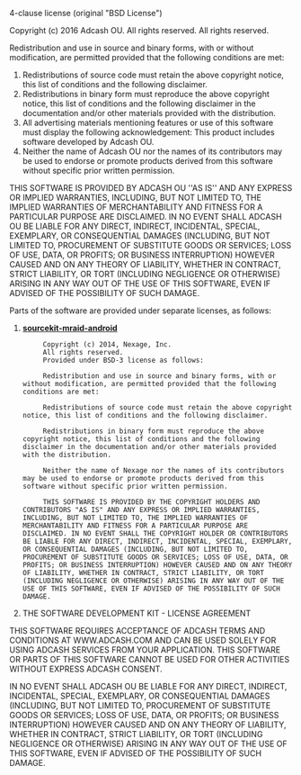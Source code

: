 4-clause license (original "BSD License")

Copyright (c) 2016 Adcash OU. All rights reserved.
All rights reserved.

Redistribution and use in source and binary forms, with or without
modification, are permitted provided that the following conditions are met:
1. Redistributions of source code must retain the above copyright
   notice, this list of conditions and the following disclaimer.
2. Redistributions in binary form must reproduce the above copyright
   notice, this list of conditions and the following disclaimer in the
   documentation and/or other materials provided with the distribution.
3. All advertising materials mentioning features or use of this software
   must display the following acknowledgement:
   This product includes software developed by Adcash OU.
4. Neither the name of Adcash OU nor the
   names of its contributors may be used to endorse or promote products
   derived from this software without specific prior written permission.

THIS SOFTWARE IS PROVIDED BY ADCASH OU ''AS IS'' AND ANY
EXPRESS OR IMPLIED WARRANTIES, INCLUDING, BUT NOT LIMITED TO, THE IMPLIED
WARRANTIES OF MERCHANTABILITY AND FITNESS FOR A PARTICULAR PURPOSE ARE
DISCLAIMED. IN NO EVENT SHALL ADCASH OU BE LIABLE FOR ANY
DIRECT, INDIRECT, INCIDENTAL, SPECIAL, EXEMPLARY, OR CONSEQUENTIAL DAMAGES
(INCLUDING, BUT NOT LIMITED TO, PROCUREMENT OF SUBSTITUTE GOODS OR SERVICES;
LOSS OF USE, DATA, OR PROFITS; OR BUSINESS INTERRUPTION) HOWEVER CAUSED AND
ON ANY THEORY OF LIABILITY, WHETHER IN CONTRACT, STRICT LIABILITY, OR TORT
(INCLUDING NEGLIGENCE OR OTHERWISE) ARISING IN ANY WAY OUT OF THE USE OF THIS
SOFTWARE, EVEN IF ADVISED OF THE POSSIBILITY OF SUCH DAMAGE.


Parts of the software are provided under separate licenses, as follows:


1. [**sourcekit-mraid-android**](https://github.com/nexage/sourcekit-mraid-android)


		    Copyright (c) 2014, Nexage, Inc.
			All rights reserved.
			Provided under BSD-3 license as follows:

			Redistribution and use in source and binary forms, with or without modification, are permitted provided that the following conditions are met:

			Redistributions of source code must retain the above copyright notice, this list of conditions and the following disclaimer.

			Redistributions in binary form must reproduce the above copyright notice, this list of conditions and the following disclaimer in the documentation and/or other materials provided with the distribution.

			Neither the name of Nexage nor the names of its contributors may be used to endorse or promote products derived from this software without specific prior written permission.

			THIS SOFTWARE IS PROVIDED BY THE COPYRIGHT HOLDERS AND CONTRIBUTORS "AS IS" AND ANY EXPRESS OR IMPLIED WARRANTIES, INCLUDING, BUT NOT LIMITED TO, THE IMPLIED WARRANTIES OF MERCHANTABILITY AND FITNESS FOR A PARTICULAR PURPOSE ARE DISCLAIMED. IN NO EVENT SHALL THE COPYRIGHT HOLDER OR CONTRIBUTORS BE LIABLE FOR ANY DIRECT, INDIRECT, INCIDENTAL, SPECIAL, EXEMPLARY, OR CONSEQUENTIAL DAMAGES (INCLUDING, BUT NOT LIMITED TO, PROCUREMENT OF SUBSTITUTE GOODS OR SERVICES; LOSS OF USE, DATA, OR PROFITS; OR BUSINESS INTERRUPTION) HOWEVER CAUSED AND ON ANY THEORY OF LIABILITY, WHETHER IN CONTRACT, STRICT LIABILITY, OR TORT (INCLUDING NEGLIGENCE OR OTHERWISE) ARISING IN ANY WAY OUT OF THE USE OF THIS SOFTWARE, EVEN IF ADVISED OF THE POSSIBILITY OF SUCH DAMAGE.
	    
2. THE SOFTWARE DEVELOPMENT KIT - LICENSE AGREEMENT

THIS SOFTWARE REQUIRES ACCEPTANCE OF ADCASH TERMS AND CONDITIONS AT WWW.ADCASH.COM AND CAN BE USED SOLELY FOR USING ADCASH SERVICES FROM YOUR APPLICATION.
THIS SOFTWARE OR PARTS OF THIS SOFTWARE CANNOT BE USED FOR OTHER ACTIVITIES WITHOUT EXPRESS ADCASH CONSENT.

IN NO EVENT SHALL ADCASH OU BE LIABLE FOR ANY DIRECT, INDIRECT, INCIDENTAL, SPECIAL, EXEMPLARY, OR CONSEQUENTIAL DAMAGES (INCLUDING, BUT NOT LIMITED TO, PROCUREMENT OF SUBSTITUTE GOODS OR SERVICES; LOSS OF USE, DATA, OR PROFITS; OR BUSINESS INTERRUPTION) HOWEVER CAUSED AND ON ANY THEORY OF LIABILITY, WHETHER IN CONTRACT, STRICT LIABILITY, OR TORT (INCLUDING NEGLIGENCE OR OTHERWISE) ARISING IN ANY WAY OUT OF THE USE OF THIS SOFTWARE, EVEN IF ADVISED OF THE POSSIBILITY OF SUCH DAMAGE.